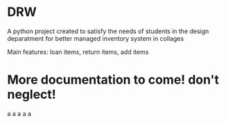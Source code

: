 # DRW
A python project created to satisfy the needs of students in the design deparatment for better managed inventory system in collages

Main features: loan items, return items, add items

# More documentation to come! don't neglect!
a
a
a
a
a
